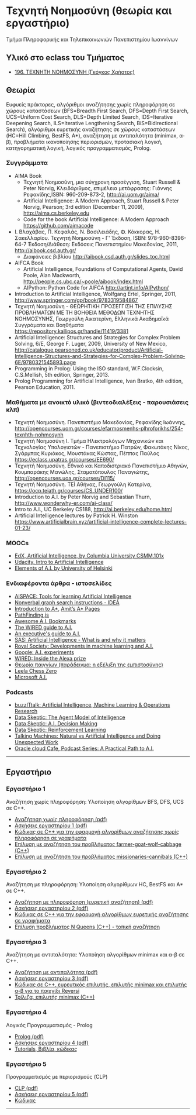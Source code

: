 # Τεχνητή Νοημοσύνη (θεωρία και εργαστήριο)

Τμήμα Πληροφορικής και Τηλεπικοινωνιών Πανεπιστημίου Ιωαννίνων

## Υλικό στο eclass του Τμήματος

* [196. ΤΕΧΝΗΤΗ ΝΟΗΜΟΣΥΝΗ (Γκόγκος Χρήστος)](https://www.ce.teiep.gr/e-class/courses/196/)

## Θεωρία

Ευφυείς πράκτορες, αλγόριθμοι αναζήτησης χωρίς πληροφόρηση σε χώρους καταστάσεων (BFS=Breadth First Search, DFS=Depth First Search, UCS=Uniform Cost Search, DLS=Depth Limited Search, IDS=Iterative Deepening Search, ILS=Iterative Lengthening Search, BiS=Bidirectional Search), αλγόριθμοι ευρετικής αναζήτησης σε χώρους καταστάσεων (HC=Hill Climbing, BestFS, A*), αναζήτηση με αντιπαλότητα (minimax, α-β), προβλήματα ικανοποίησης περιορισμών, προτασιακή λογική, κατηγορηματική λογική, λογικός προγραμματισμός, Prolog.

### Συγγράμματα

* ΑΙΜΑ Book
  * Τεχνητή Νοημοσύνη, μια σύγχρονη προσέγγιση, Stuart Russell & Peter Norvig, Κλειδάριθμος, επιμέλεια μετάφρασης: Γιάννης Ρεφανίδης,ISBN: 960-209-873-2, <http://ai.uom.gr/aima/>
  * Artificial Intelligence: A Modern Approach, Stuart Russell & Peter Norvig, Pearson; 3rd edition (December 11, 2009), <http://aima.cs.berkeley.edu>
  * Code for the book Artificial Intelligence: A Modern Approach <https://github.com/aimacode>
* Ι. Βλαχάβας, Π. Κεφαλάς, Ν. Βασιλειάδης, Φ. Κόκκορας, Η. Σακελλαρίου. Τεχνητή Νοημοσύνη - Γ' Έκδοση, ISBN: 978-960-8396-64-7 Έκδοση/Διάθεση: Εκδόσεις Πανεπιστημίου Μακεδονίας, 2011, <http://aibook.csd.auth.gr/>
  * Διαφάνειες βιβλίου <http://aibook.csd.auth.gr/slides_toc.html>
* AIFCA Book
  * Artificial Intelligence, Foundations of Computational Agents, David Poole, Alan Mackworth, <http://people.cs.ubc.ca/~poole/aibook/index.html>
  * AIPython: Python Code for AIFCA <http://artint.info/AIPython/>
* Introduction to Artificial Intelligence, Wolfgang Ertel, Springer, 2011, <http://www.springer.com/gp/book/9783319584867>
* Τεχνητή Νοημοσύνη - ΘΕΩΡΗΤΙΚΗ ΠΡΟΣΕΓΓΙΣΗ ΤΗΣ ΕΠΙΛΥΣΗΣ ΠΡΟΒΛΗΜΑΤΩΝ ΜΕ ΤΗ ΒΟΗΘΕΙΑ ΜΕΘΟΔΩΝ ΤΕΧΝΗΤΗΣ ΝΟΗΜΟΣΥΝΗΣ, Γεωργούλη Αικατερίνη, Ελληνικά Ακαδημαϊκά Συγγράματα και Βοηθήματα <https://repository.kallipos.gr/handle/11419/3381>
* Artificial Intelligence: Structures and Strategies for Complex Problem Solving, 6/E, George F. Luger, 2009, University of New Mexico, <http://catalogue.pearsoned.co.uk/educator/product/Artificial-Intelligence-Structures-and-Strategies-for-Complex-Problem-Solving-6E/9780321545893.page>
* Programming in Prolog: Using the ISO standard, W.F.Clocksin, C.S.Mellish, 5th edition, Springer, 2013.
* Prolog Programming for Artificial Intelligence, Ivan Bratko, 4th edition, Pearson Education, 2011.

### Μαθήματα με ανοικτό υλικό (βιντεοδιαλέξεις - παρουσιάσεις κλπ)

* Τεχνητή Νοημοσύνη. Πανεπιστήμιο Μακεδονίας, Ρεφανίδης Ιωάννης, <http://opencourses.uom.gr/courses/efarmosmenhs-plhroforikhs/254-texnhth-nohmosynh>
* Τεχνητή Νοημοσύνη Ι. Τμήμα Ηλεκτρολόγων Μηχανικών και Τεχνολογίας Υπολογιστών - Πανεπιστήμιο Πατρών, Φακωτάκης Νίκος, Σγάρμπας Κυριάκος, Μουστάκας Κώστας, Πέππας Παύλος <https://eclass.upatras.gr/courses/EE690/>
* Τεχνητή Νοημοσύνη. Εθνικό και Καποδιστριακό Πανεπιστήμιο Αθηνών, Κουμπαράκης Μανώλης, Σταματόπουλος Παναγιώτης, <http://opencourses.uoa.gr/courses/DI115/>
* Τεχνητή Νοημοσύνη. ΤΕΙ Αθήνας, Γεωργούλη Κατερίνα, <https://ocp.teiath.gr/courses/CS_UNDER100/>
* Introduction to A.I. by Peter Norvig and Sebastian Thurn, <http://www.wonderwhy-er.com/ai-class/>
* Intro to A.I., UC Berkeley CS188, <http://ai.berkeley.edu/home.html>
* Artificial Intelligence lectures by Patrick H. Winston <https://www.artificialbrain.xyz/artificial-intelligence-complete-lectures-01-23/>

### MOOCs

* [EdX, Artificial Intelligence, by Columbia University CSMM.101x](https://www.edx.org/course/artificial-intelligence-ai-columbiax-csmm-101x-2)
* [Udacity, Intro to Artificial Intelligence](https://www.udacity.com/course/intro-to-artificial-intelligence--cs271)
* [Elements of A.I. by University of Helsinki](https://www.elementsofai.com/)

### Ενδιαφέροντα άρθρα - ιστοσελίδες

* [AISPACE: Tools for learning Artificial Intelligence](http://www.aispace.org/)
* [Nonverbal graph search instructions - IDEA](https://idea-instructions.com/graph-scan/)
* [Introduction to A*](https://www.redblobgames.com/pathfinding/a-star/introduction.html), [Amit’s A* Pages](http://theory.stanford.edu/~amitp/GameProgramming/)
* [PathFinding.js](http://qiao.github.io/PathFinding.js/visual/)
* [Awesome A.I. Bookmarks](https://github.com/goodrahstar/my-awesome-AI-bookmarks)
* [The WIRED guide to A.I.](https://www.wired.com/story/guide-artificial-intelligence)
* [An executive's guide to A.I.](https://www.mckinsey.com/business-functions/mckinsey-analytics/our-insights/an-executives-guide-to-ai)
* [SAS: Artificial Intelligence - What is and why it matters](https://www.sas.com/en_us/insights/analytics/what-is-artificial-intelligence.html)
* [Royal Society: Developments in machine learning and A.I.](https://royalsociety.org/topics-policy/projects/machine-learning/find-out-more)
* [Google: A.I. experiments](https://experiments.withgoogle.com/ai)
* [WIRED: Inside the Alexa prize](https://www.wired.com/story/inside-amazon-alexa-prize/)
* [Θεωρία παιγνίων (παράδειγμα: η εξέλιξη της εμπιστοσύνης)](https://lightspot21.github.io/trust/)
* [Leela Chess Zero](https://en.chessbase.com/post/leela-chess-zero-alphazero-for-the-pc)
* [Microsoft A.I.](https://aischool.microsoft.com/learning-paths)

### Podcasts

* [buzzITtalk: Artificial Intelligence, Machine Learning & Operations Research](https://www.buzzittalk.com/episode-04-artificial-intelligence-machine-learning-operations-research/)
* [Data Skeptic: The Agent Model of Intelligence](https://dataskeptic.com/blog/episodes/2018/the-agent-model-of-intelligence)
* [Data Skeptic: A.I. Decision Making](https://dataskeptic.com/blog/episodes/2018/ai-decision-making)
* [Data Skeptic: Reinforcement Learning](https://dataskeptic.com/blog/episodes/2018/reinforcement-learning)
* [Talking Machines: Natural vs Artificial Intelligence and Doing Unexpected Work](https://www.thetalkingmachines.com/node/12979)
* [Oracle cloud Cafe, Podcast Series: A Practical Path to A.I.](https://www.oracle.com/cloudcafe.html)

---

## Εργαστήριο

### Εργαστήριο 1

Αναζήτηση χωρίς πληροφόρηση: Υλοποίηση αλγορίθμων BFS, DFS, UCS σε C++.

* [Αναζήτηση χωρίς πληροφόρηση (pdf)](./lab01/ΤΝ%20ΕΡΓΑΣΤΗΡΙΟ%201-ΑΝΑΖΗΤΗΣΗ%20ΧΩΡΙΣ%20ΠΛΗΡΟΦΟΡΗΣΗ.pdf)
* [Ασκήσεις εργαστηρίου 1 (pdf)](./lab01/ΤΝ%20ΕΡΓΑΣΤΗΡΙΟ%201-ΑΣΚΗΣΕΙΣ.pdf)
* [Κώδικας σε C++ για την εφαρμογή αλγορίθμων αναζήτησης χωρίς πληροφόρηση σε γραφήματα](./lab01/README.md)
* [Επίλυση με αναζήτηση του προβλήματος farmer-goat-wolf-cabbage (C++)](./puzzles/farmer_goat_wolf_cabbage/README.md)
* [Επίλυση με αναζήτηση του προβλήματος missionaries-cannibals (C++)](./puzzles/missionaries_cannibals/README.md)

### Εργαστήριο 2

Αναζήτηση με πληροφόρηση: Υλοποίηση αλγορίθμων HC, BestFS και A* σε C++.

* [Αναζήτηση με πληροφόρηση (ευρετική αναζήτηση) (pdf)](./lab02/ΤΝ%20ΕΡΓΑΣΤΗΡΙΟ%202-ΠΛΗΡΟΦΟΡΗΜΕΝΗ%20ΑΝΑΖΗΤΗΣΗ.pdf)
* [Ασκήσεις εργαστηρίου 2 (pdf)](./lab02/ΤΝ%20ΕΡΓΑΣΤΗΡΙΟ%202-ΑΣΚΗΣΕΙΣ.pdf)
* [Κώδικας σε C++ για την εφαρμογή αλγορίθμων ευρετικής αναζήτησης σε γραφήματα](./lab02/README.md)
* [Επίλυση προβλήματος N Queens (C++) - τοπική αναζήτηση](./puzzles/nqueens/README.md)

### Εργαστήριο 3

Αναζήτηση με αντιπαλότητα: Υλοποίηση αλγορίθμων minimax και α-β σε C++.

* [Αναζήτηση με αντιπαλότητα (pdf)](./lab03/ΤΝ%20ΕΡΓΑΣΤΗΡΙΟ%203-ΑΝΑΖΗΤΗΣΗ%20ΜΕ%20ΑΝΤΙΠΑΛΟΤΗΤΑ.pdf)
* [Ασκήσεις εργαστηρίου 3 (pdf)](./lab03/ΤΝ%20ΕΡΓΑΣΤΗΡΙΟ%203-ΑΣΚΗΣΕΙΣ.pdf)
* [Κώδικας σε C++, ευρευτικός επιλυτής, επιλυτής minimax και επιλυτής α-β για το παιχνίδι Reversi](./lab03/README.md)
* [Τρίλιζα, επιλυτής minimax (C++)](./puzzles/tic_tac_toe/README.md)

### Εργαστήριο 4

Λογικός Προγραμματισμός - Prolog

* [Prolog (pdf)](./lab04/ΤΝ%20ΕΡΓΑΣΤΗΡΙΟ%204-PROLOG.pdf)
* [Ασκήσεις εργαστηρίου 4 (pdf)](./lab04/ΤΝ%20ΕΡΓΑΣΤΗΡΙΟ%204-ΑΣΚΗΣΕΙΣ%20PROLOG.pdf)
* [Tutorials, Βιβλία, κώδικας](./lab04/README.md)

### Εργαστήριο 5

Προγραμματισμός με περιορισμούς (CLP)

* [CLP (pdf)](./lab05/ΤΝ%20ΕΡΓΑΣΤΗΡΙΟ%205-CP.pdf)
* [Ασκήσεις εργαστηρίου 5 (pdf)](./lab05/ΤΝ%20ΕΡΓΑΣΤΗΡΙΟ%205-ΑΣΚΗΣΕΙΣ%20CP.pdf)
* [Κώδικας](./lab05/README.md)

---